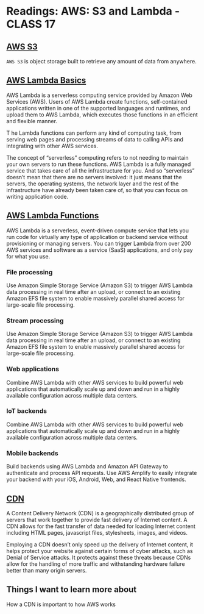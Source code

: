 # Readings: AWS: S3 and Lambda - CLASS 17

## [AWS S3](https://aws.amazon.com/s3/)

`AWS S3` is object storage built to retrieve any amount of data from anywhere.

## [AWS Lambda Basics](https://www.serverless.com/aws-lambda)

AWS Lambda is a serverless computing service provided by Amazon Web Services (AWS). Users of AWS Lambda create functions, self-contained applications written in one of the supported languages and runtimes, and upload them to AWS Lambda, which executes those functions in an efficient and flexible manner.

T
he Lambda functions can perform any kind of computing task, from serving web pages and processing streams of data to calling APIs and integrating with other AWS services.

The concept of “serverless” computing refers to not needing to maintain your own servers to run these functions. AWS Lambda is a fully managed service that takes care of all the infrastructure for you. And so “serverless” doesn’t mean that there are no servers involved: it just means that the servers, the operating systems, the network layer and the rest of the infrastructure have already been taken care of, so that you can focus on writing application code.

## [AWS Lambda Functions](https://aws.amazon.com/lambda/)

AWS Lambda is a serverless, event-driven compute service that lets you run code for virtually any type of application or backend service without provisioning or managing servers. You can trigger Lambda from over 200 AWS services and software as a service (SaaS) applications, and only pay for what you use.

### File processing

Use Amazon Simple Storage Service (Amazon S3) to trigger AWS Lambda data processing in real time after an upload, or connect to an existing Amazon EFS file system to enable massively parallel shared access for large-scale file processing.

### Stream processing

Use Amazon Simple Storage Service (Amazon S3) to trigger AWS Lambda data processing in real time after an upload, or connect to an existing Amazon EFS file system to enable massively parallel shared access for large-scale file processing.

### Web applications

Combine AWS Lambda with other AWS services to build powerful web applications that automatically scale up and down and run in a highly available configuration across multiple data centers.

### IoT backends

Combine AWS Lambda with other AWS services to build powerful web applications that automatically scale up and down and run in a highly available configuration across multiple data centers.

### Mobile backends

Build backends using AWS Lambda and Amazon API Gateway to authenticate and process API requests. Use AWS Amplify to easily integrate your backend with your iOS, Android, Web, and React Native frontends.

## [CDN](https://cyberhoot.com/cybrary/content-delivery-network-cdn)

A Content Delivery Network (CDN) is a geographically distributed group of servers that work together to provide fast delivery of Internet content. A CDN allows for the fast transfer of data needed for loading Internet content including HTML pages, javascript files, stylesheets, images, and videos.

Employing a CDN doesn’t only speed up the delivery of Internet content, it helps protect your website against certain forms of cyber attacks, such as Denial of Service attacks. It protects against these threats because CDNs allow for the handling of more traffic and withstanding hardware failure better than many origin servers. 

## Things I want to learn more about

How a CDN is important to how AWS works